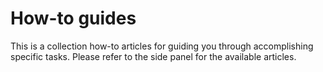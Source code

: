 # How-to guides

This is a collection how-to articles for guiding you through accomplishing specific tasks.
Please refer to the side panel for the available articles.